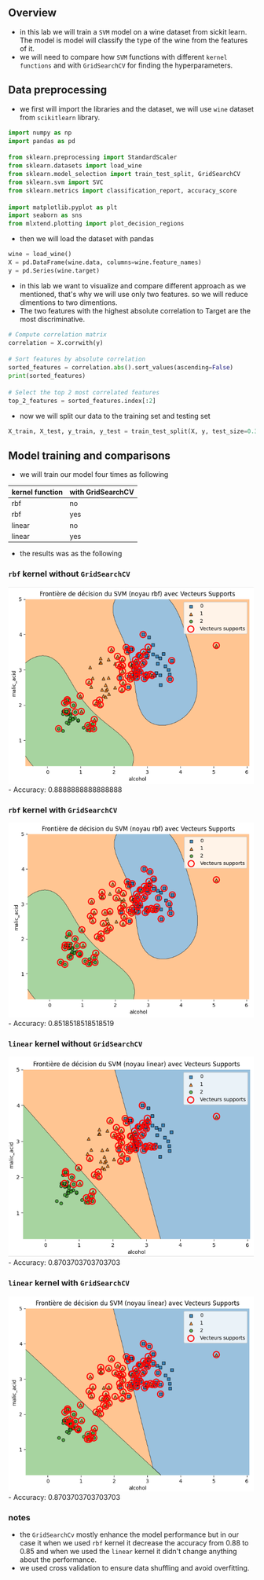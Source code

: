 ## Overview
- in this lab we will train a `SVM` model on a wine dataset from sickit learn. The model is model will classify the type of the wine from the features of it.
- we will need to compare how `SVM` functions with different `kernel functions` and with `GridSearchCV` for finding the hyperparameters. 
## Data preprocessing
- we first will import the libraries and the dataset, we will use `wine` dataset from `scikitlearn` library.
```python
import numpy as np
import pandas as pd

from sklearn.preprocessing import StandardScaler
from sklearn.datasets import load_wine
from sklearn.model_selection import train_test_split, GridSearchCV
from sklearn.svm import SVC
from sklearn.metrics import classification_report, accuracy_score

import matplotlib.pyplot as plt
import seaborn as sns
from mlxtend.plotting import plot_decision_regions
```
- then we will load the dataset with pandas
```python
wine = load_wine()
X = pd.DataFrame(wine.data, columns=wine.feature_names)
y = pd.Series(wine.target)
```
- in this lab we want to visualize and compare different approach as we mentioned, that's why we will use only two features. so we will reduce dimentions to two dimentions.
- The two features with the highest absolute correlation to Target are the most discriminative.
```python
# Compute correlation matrix
correlation = X.corrwith(y)

# Sort features by absolute correlation
sorted_features = correlation.abs().sort_values(ascending=False)
print(sorted_features)

# Select the top 2 most correlated features
top_2_features = sorted_features.index[:2]
```
- now we will split our data to the training set and testing set
```python
X_train, X_test, y_train, y_test = train_test_split(X, y, test_size=0.3, random_state=42)
```
## Model training and comparisons
- we will train our model four times as following

| kernel function | with GridSearchCV |
| - | - |
| rbf | no |
| rbf | yes |
| linear | no |
| linear | yes |

- the results was as the following
### `rbf` kernel without `GridSearchCV`
<img src="assets/rbf_without_gridsearchcv.png" width="500px">
- Accuracy: 0.8888888888888888

### `rbf` kernel with `GridSearchCV`
<img src="assets/rbf_with_gridsearchcv.png" width="500px">
- Accuracy: 0.8518518518518519

### `linear` kernel without `GridSearchCV`
<img src="assets/linear_without_gridsearchcv.png" width="500px">
- Accuracy: 0.8703703703703703

### `linear` kernel with `GridSearchCV`
<img src="assets/linear_with_gridsearchcv.png" width="500px">
- Accuracy: 0.8703703703703703

### notes
- the `GridSearchCv` mostly enhance the model performance but in our case it when we used `rbf` kernel it decrease the accuracy from 0.88 to 0.85 and when we used the `linear` kernel it didn't change anything about the performance.
- we used cross validation to ensure data shuffling and avoid overfitting.